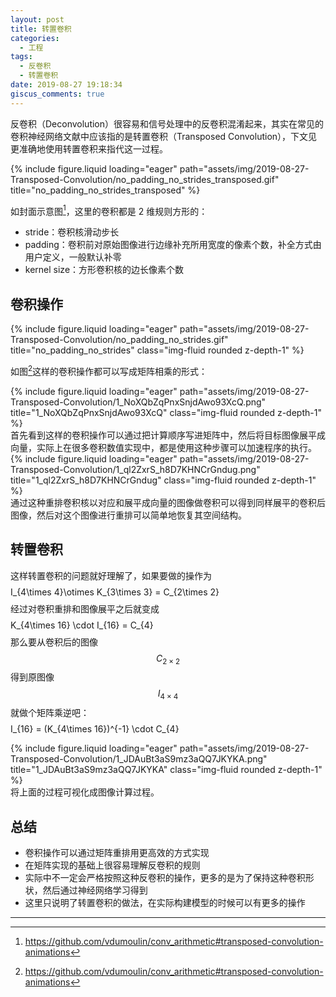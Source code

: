 ```yaml
---
layout: post
title: 转置卷积
categories:
  - 工程
tags:
  - 反卷积
  - 转置卷积
date: 2019-08-27 19:18:34
giscus_comments: true
---
```



反卷积（Deconvolution）很容易和信号处理中的反卷积混淆起来，其实在常见的卷积神经网络文献中应该指的是转置卷积（Transposed Convolution），下文见更准确地使用转置卷积来指代这一过程。

<div class="row">
    <div class="col-sm mt-3 mt-md-0">
        {% include figure.liquid loading="eager" path="assets/img/2019-08-27-Transposed-Convolution/no_padding_no_strides_transposed.gif" title="no_padding_no_strides_transposed" %}
    </div>
</div>

<!-- more -->

如封面示意图[^1]，这里的卷积都是 2 维规则方形的：

- stride：卷积核滑动步长
- padding：卷积前对原始图像进行边缘补充所用宽度的像素个数，补全方式由用户定义，一般默认补零
- kernel size：方形卷积核的边长像素个数

## 卷积操作

<div class="row">
    <div class="col-sm mt-3 mt-md-0">
        {% include figure.liquid loading="eager" path="assets/img/2019-08-27-Transposed-Convolution/no_padding_no_strides.gif" title="no_padding_no_strides" class="img-fluid rounded z-depth-1" %}
    </div>
</div>

如图[^1]这样的卷积操作都可以写成矩阵相乘的形式：

<div class="row">
    <div class="col-sm mt-3 mt-md-0">
        {% include figure.liquid loading="eager" path="assets/img/2019-08-27-Transposed-Convolution/1_NoXQbZqPnxSnjdAwo93XcQ.png" title="1_NoXQbZqPnxSnjdAwo93XcQ" class="img-fluid rounded z-depth-1" %}
    </div>
</div>
首先看到这样的卷积操作可以通过把计算顺序写进矩阵中，然后将目标图像展平成向量，实际上在很多卷积数值实现中，都是使用这种步骤可以加速程序的执行。

<div class="row">
    <div class="col-sm mt-3 mt-md-0">
        {% include figure.liquid loading="eager" path="assets/img/2019-08-27-Transposed-Convolution/1_ql2ZxrS_h8D7KHNCrGndug.png" title="1_ql2ZxrS_h8D7KHNCrGndug" class="img-fluid rounded z-depth-1" %}
    </div>
</div>
通过这种重排卷积核以对应和展平成向量的图像做卷积可以得到同样展平的卷积后图像，然后对这个图像进行重排可以简单地恢复其空间结构。

## 转置卷积

这样转置卷积的问题就好理解了，如果要做的操作为 $$$$I_{4\times 4}\otimes K_{3\times 3} = C_{2\times 2}$$$$ 
经过对卷积重排和图像展平之后就变成 $$$$K_{4\times 16} \cdot I_{16} = C_{4}$$$$
那么要从卷积后的图像 $$C_{2\times 2}$$ 得到原图像 $$I_{4\times 4}$$ 就做个矩阵乘逆吧：$$$$I_{16} = (K_{4\times 16})^{-1} \cdot C_{4}$$$$

<div class="row">
    <div class="col-sm mt-3 mt-md-0">
        {% include figure.liquid loading="eager" path="assets/img/2019-08-27-Transposed-Convolution/1_JDAuBt3aS9mz3aQQ7JKYKA.png" title="1_JDAuBt3aS9mz3aQQ7JKYKA" class="img-fluid rounded z-depth-1" %}
    </div>
</div>
将上面的过程可视化成图像计算过程。

## 总结

- 卷积操作可以通过矩阵重排用更高效的方式实现
- 在矩阵实现的基础上很容易理解反卷积的规则
- 实际中不一定会严格按照这种反卷积的操作，更多的是为了保持这种卷积形状，然后通过神经网络学习得到
- 这里只说明了转置卷积的做法，在实际构建模型的时候可以有更多的操作


---

[^1]: https://github.com/vdumoulin/conv_arithmetic#transposed-convolution-animations
